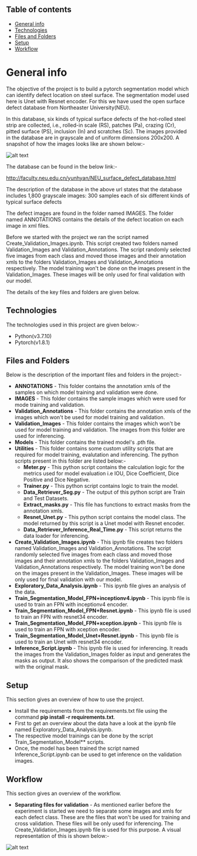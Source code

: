 ## Table of contents
* [General info](#general-info)
* [Technologies](#technologies)
* [Files and Folders](#files-and-folders)
* [Setup](#Setup)
* [Workflow](#Workflow)



# General info
The objective of the project is to build a pytorch segmentation model which can identify defect location on steel surface. The segmentation model used here is Unet with Resnet encoder. For this we have used the open surface defect database from Northeaster University(NEU).

In this database, six kinds of typical surface defects of the hot-rolled steel strip are collected, i.e., rolled-in scale (RS), patches (Pa), crazing (Cr), pitted surface (PS), inclusion (In) and scratches (Sc). The images provided in the database are in grayscale and of uniform dimensions 200x200. A snapshot of how the images looks like are shown below:-


![alt text](http://faculty.neu.edu.cn/yunhyan/Webpage%20for%20article/NEU%20surface%20defect%20database/Fig.2.png)


The database can be found in the below link:-

http://faculty.neu.edu.cn/yunhyan/NEU_surface_defect_database.html

The description of the database in the above url states that the database includes 1,800 grayscale images: 300 samples each of six different kinds of typical surface defects

The defect images are found in the folder named IMAGES. The folder named ANNOTATIONS contains the details of the defect location on each image in xml files.

Before we started with the project we ran the script named Create_Validation_Images.ipynb. This script created two folders named Validation_Images and Validation_Annotations. The script randomly selected five images from each class and moved those images and their annotation xmls to the folders Validation_Images and Validation_Annotations respectively. The model training won't be done on the images present in the Validation_Images. These images will be only used for final validation with our model.

The details of the key files and folders are given below.

## Technologies

The technologies used in this project are given below:-

* Python(v3.7.10)
* Pytorch(v1.8.1)


## Files and Folders

Below is the description of the important files and folders in the project:-

* **ANNOTATIONS** - This folder contains the annotation xmls of the samples on which model training and validation were done.
* **IMAGES** - This folder contains the sample images which were used for mode training and validation.
* **Validation_Annotations** - This folder contains the annotation xmls of the images which won't be used for model training and validation.
* **Validation_Images** - This folder contains the images which won't be used for model training and validation. The images from this folder are used for inferencing.
* **Models** - This folder contains the trained model's .pth file.
* **Utilities** - This folder contains some custom utility scripts that are required for model training, evalutation and inferencing. The python scripts present in this folder are listed below:-
  * **Meter.py** - This python script contains the calculation logic for the metrics used for model evaluation i.e IOU, Dice Coefficient, Dice Positive and Dice Negative.
  * **Trainer.py** - This python script contains logic to train the model. 
  * **Data_Retriever_Seg.py** - The output of this python script are Train and Test Datasets.
  * **Extract_masks.py** - This file has functions to extract masks from the annotation xmls.
  * **Resnet_Unet.py** - This python script contains the model class. The model returned by this script is a Unet model with Resnet encoder.
  * **Data_Retriever_Inference_Real_Time.py** - This script returns the data loader for inferencing.
* **Create_Validation_Images.ipynb** - This ipynb file creates two folders named Validation_Images and Validation_Annotations. The script randomly selected five images from each     class and moved those images and their annotation xmls to the folders Validation_Images and Validation_Annotations respectively. The model training won't be done on the images present in the Validation_Images. These images will be only used for final validation with our model.
* **Exploratory_Data_Analysis.ipynb** - This ipynb file gives an analysis of the data.
* **Train_Segmentation_Model_FPN+inceptionv4.ipynb** - This ipynb file is used to train an FPN with inceptionv4 encoder.
* **Train_Segmentation_Model_FPN+Resnet.ipynb** - This ipynb file is used to train an FPN with resnet34 encoder.
* **Train_Segmentation_Model_FPN+xception.ipynb** - This ipynb file is used to train an FPN with xception encoder.
* **Train_Segmentation_Model_Unet+Resnet.ipynb** - This ipynb file is used to train an Unet with resnet34 encoder.
* **Inference_Script.ipynb** - This ipynb file is used for inferencing. It reads the images from the Validation_Images folder as input and generates the masks as output. It also shows the comparison of the predicted mask with the original mask.

## Setup

This section gives an overview of how to use the project.

* Install the requirements from the requirements.txt file using the command **pip install -r requirements.txt**.
* First to get an overview about the data have a look at the ipynb file named Exploratory_Data_Analysis.ipynb.
* The respective model trainings can be done by the script Train_Segmentation_Model** scripts.
* Once, the model has been trained the script named Inference_Script.ipynb can be used to get inference on the validation images.

## Workflow

This section gives an overview of the workflow.

* **Separating files for validation** - As mentioned earlier before the experiment is started we need to separate some images and xmls for each defect class. These are the files that won't be used for training and cross validation. These files will be only used for inferencing. The Create_Validation_Images.ipynb file is used for this purpose. A visual representation of this is shown below:-

![alt text](OneDrive/Documents/NEU-DET/Data_Separation.jpg)


